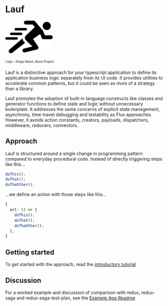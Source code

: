 # Lauf

![alt text](./vector/logo.png)

<sub><sup>Logo - Diego Naive, Noun Project.</sup></sub>

Lauf is a distinctive approach for your typescript application to define its application business logic separately from its UI code. It provides utilities to accelerate common patterns, but it could be seen as more of a strategy than a library.

Lauf promotes the adoption of built-in language constructs like classes and generator functions to define state and logic without unnecessary boilerplate. It addresses the same concerns of explicit state management, asynchrony, time-travel debugging and testability as Flux approaches. However, it avoids action constants, creators, payloads, dispatchers, middleware, reducers, connectors.

## Approach

Lauf is structured around a single change in programming pattern compared to everyday procedural code. Instead of directly triggering steps like this...

```typescript
doThis();
doThat();
doTheOther();
```

...we define an action with those steps like this...

```typescript
{
  act: () => {
    doThis();
    doThat();
    doTheOther();
  };
}
```

## Getting started

To get started with the approach, read the [introductory tutorial](./docs/index.md)

## Discussion

For a worked example and discussion of comparison with redux, redux-saga and redux-saga-test-plan, see the [Example App Readme](./apps/lauf-example-async/README.md)

